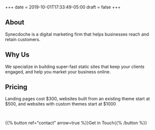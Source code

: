 +++
date = 2019-10-01T17:33:49-05:00
draft = false
+++

## About
Synecdoche is a digital marketing firm that helps businesses reach and retain customers.
## Why Us
We specialize in building super-fast static sites that keep your clients engaged,
and help you market your business online.
## Pricing
Landing pages cost &dollar;300,
websites built from an existing theme start at &dollar;500,
and websites with custom themes start at &dollar;1000

&nbsp;

{{% button ref="contact" arrow=true %}}Get in Touch{{% /button %}}
